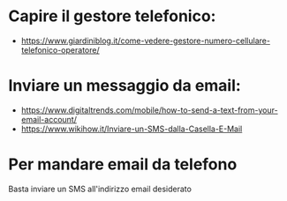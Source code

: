 # Capire il gestore telefonico:
- https://www.giardiniblog.it/come-vedere-gestore-numero-cellulare-telefonico-operatore/

# Inviare un messaggio da email:
- https://www.digitaltrends.com/mobile/how-to-send-a-text-from-your-email-account/
- https://www.wikihow.it/Inviare-un-SMS-dalla-Casella-E-Mail

# Per mandare email da telefono
Basta inviare un SMS all'indirizzo email desiderato

